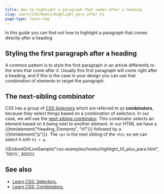 ```yaml
---
title: How to highlight a paragraph that comes after a heading
slug: Learn/CSS/Howto/Highlight_para_after_h1
page-type: learn-faq
---
```




In this guide you can find out how to highlight a paragraph that comes directly after a heading.

## Styling the first paragraph after a heading

A common pattern is to style the first paragraph in an article differently to the ones that come after it. Usually this first paragraph will come right after a heading, and if this is the case in your design you can use that combination of elements to target the paragraph.

## The next-sibling combinator

CSS has a group of [CSS Selectors](/content/Web/CSS/CSS_selectors) which are referred to as **combinators**, because they select things based on a combination of selectors. In our case, we will use the [next-sibling combinator](/content/Web/CSS/Next-sibling_combinator). This combinator selects an element based on it being next to another element. In our HTML we have a {{htmlelement("Heading_Elements", "h1")}} followed by a {{htmlelement("p")}}. The `<p>` is the next sibling of the `<h1>` so we can select it with `h1 + p`.

{{EmbedGHLiveSample("css-examples/howto/highlight_h1_plus_para.html", '100%', 800)}}

## See also

- [Learn CSS: Selectors.](/content/Learn/CSS/Building_blocks/Selectors)
- [Learn CSS: Combinators.](/content/Learn/CSS/Building_blocks/Selectors/Combinators)
